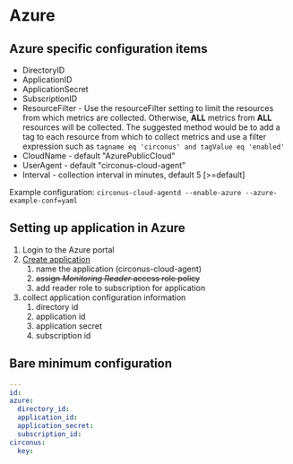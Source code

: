 # Azure

## Azure specific configuration items

* DirectoryID
* ApplicationID
* ApplicationSecret
* SubscriptionID
* ResourceFilter - Use the resourceFilter setting to limit the resources from which metrics are collected. Otherwise, **ALL** metrics from **ALL** resources will be collected. The suggested method would be to add a tag to each resource from which to collect metrics and use a filter expression such as `tagname eq 'circonus' and tagValue eq 'enabled'`
* CloudName - default "AzurePublicCloud"
* UserAgent - default "circonus-cloud-agent"
* Interval - collection interval in minutes, default 5 [>=default]

Example configuration: `circonus-cloud-agentd --enable-azure --azure-example-conf=yaml`

## Setting up application in Azure

1. Login to the Azure portal
1. [Create application](https://docs.microsoft.com/en-us/azure/active-directory/develop/howto-create-service-principal-portal#create-an-azure-active-directory-application)
    1. name the application (circonus-cloud-agent)
    1. ~~assign _Monitoring Reader_ access role policy~~
    1. add reader role to subscription for application
1. collect application configuration information
    1. directory id
    1. application id
    1. application secret
    1. subscription id

## Bare minimum configuration

```yaml
---
id:
azure:
  directory_id:
  application_id:
  application_secret:
  subscription_id:
circonus:
  key:
```
